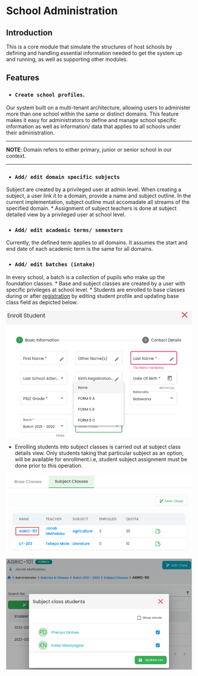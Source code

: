# School Administration

## Introduction
This is a core module that simulate the structures of host schools by defining and handling essential information needed to get the system up and running, as well as supporting other modules. 

## Features

* ### **`Create school profiles`**.
Our system built on a multi-tenant architecture, allowing users to administer more than one school within the same or distinct domains. This feature makes it easy for administrators to define and manage school specific information as well as information/ data that applies to all schools under their administration. 

___
**NOTE**: Domain refers to either primary, junior or senior school in our context.
___

* ### **`Add/ edit domain specific subjects`** 
Subject are created by a privileged user at admin level. When creating a subject, a user link it to a domain, provide a name and subject outline. In the current implementation, subject outline must accomadate all streams of the specified domain.
    * Assignment of subject teachers is done at subject detailed view by a privileged user at school level.

* ### **`Add/ edit academic terms/ semesters`** 
Currently, the defined term applies to all domains. It assumes the start and end date of each academic term is the same for all domains. 

* ### **`Add/ edit batches (intake)`**
In every school, a batch is a collection of pupils who make up the foundation classes. 
    * Base and subject classes are created by a user with specific privileges at school level.
    * Students are enrolled to base classes during or after [registration](/modules/student-management/#enrolment-of-students) by editing student profile and updating base class field as depicted below. 

![Update student](../img/update-student.png)

* Enrolling students into subject classes is carried out at subject class details view. Only students taking that particular subject as an option, will be available for enrollment.i.e, student subject assignment must be done prior to this operation.

![Subject class](../img/subject-class.png)

![Subject Student](../img/enroll-subject-class-students.png)